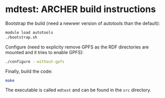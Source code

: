 # mdtest: ARCHER build instructions

Bootstrap the build (need a newwer version of autotools than the default):

```bash
module load autotools
./bootstrap.sh
```

Configure (need to explicity remove GPFS as the RDF directories are mounted and it tries to enable GPFS):

```bash
./configure --without-gpfs
```

Finally, build the code:

```bash
make
```

The executable is called `mdtest` and can be found in the `src` directory.

